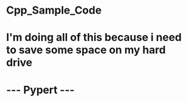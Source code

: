 # Cpp_Sample_Code
# I'm doing all of this because i need to save some space on my hard drive
# --- Pypert ---
